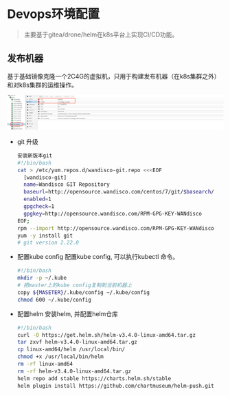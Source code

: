 Devops环境配置
=================

> 主要基于gitea/drone/helm在k8s平台上实现CI/CD功能。 

## 发布机器

基于基础镜像克隆一个2C4G的虚拟机，只用于构建发布机器（在k8s集群之外）和对k8s集群的运维操作。 

![机器](images/20210115135012.png)

- git 升级
  ```bash
  安装新版本git 
  #!/bin/bash
  cat > /etc/yum.repos.d/wandisco-git.repo <<<EOF
    [wandisco-git]
    name=Wandisco GIT Repository
    baseurl=http://opensource.wandisco.com/centos/7/git/$basearch/
    enabled=1
    gpgcheck=1
    gpgkey=http://opensource.wandisco.com/RPM-GPG-KEY-WANdisco
  EOF;
  rpm --import http://opensource.wandisco.com/RPM-GPG-KEY-WANdisco
  yum -y install git
  # git version 2.22.0
  ```
- 配置kube config
  配置kube config, 可以执行kubectl 命令。 
  ```bash
  #!/bin/bash
  mkdir -p ~/.kube
  # 把master上的kube config复制到当前机器上
  copy ${MASETER}/.kube/config ~/.kube/config
  chmod 600 ~/.kube/config
  ```
- 配置helm
  安装helm, 并配置helm仓库
  ```bash
  #!/bin/bash
  curl -O https://get.helm.sh/helm-v3.4.0-linux-amd64.tar.gz
  tar zxvf helm-v3.4.0-linux-amd64.tar.gz
  cp linux-amd64/helm /usr/local/bin/
  chmod +x /usr/local/bin/helm
  rm -rf linux-amd64
  rm -rf helm-v3.4.0-linux-amd64.tar.gz
  helm repo add stable https://charts.helm.sh/stable
  helm plugin install https://github.com/chartmuseum/helm-push.git
  ```